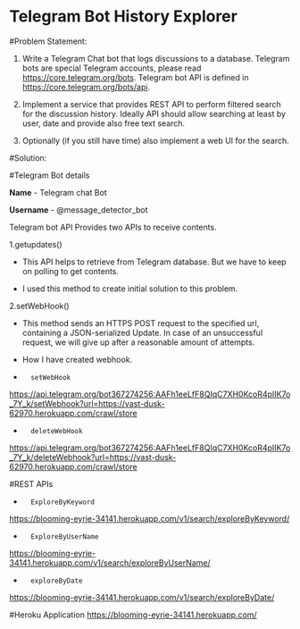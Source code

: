 # Telegram Bot History Explorer

#Problem Statement:
1. Write a Telegram Chat bot that logs discussions to a database. Telegram bots are special Telegram accounts, please read https://core.telegram.org/bots. Telegram bot API is defined in https://core.telegram.org/bots/api.

2. Implement a service that provides REST API to perform filtered search for the discussion history. Ideally API should allow searching at least by user, date and provide also free text search.

3. Optionally (if you still have time) also implement a web UI for the search.

#Solution:

#Telegram Bot details

**Name** - Telegram chat Bot

**Username** - @message_detector_bot

Telegram bot API Provides two APIs to receive contents.

1.getupdates()
  - This API helps to retrieve from Telegram database. But we have to keep on polling to get contents.
  
  - I used this method to create initial solution to this problem.
  
2.setWebHook()
-  This method sends an HTTPS POST request to the specified url, containing a JSON-serialized Update. In case of an unsuccessful request, we will give up after a reasonable amount of attempts.

-  How I have created webhook.
-       setWebHook
https://api.telegram.org/bot367274256:AAFh1eeLfF8QIqC7XH0KcoR4pIIK7o_7Y_k/setWebhook?url=https://vast-dusk-62970.herokuapp.com/crawl/store

-       deleteWebHook
https://api.telegram.org/bot367274256:AAFh1eeLfF8QIqC7XH0KcoR4pIIK7o_7Y_k/deleteWebhook?url=https://vast-dusk-62970.herokuapp.com/crawl/store

#REST APIs

-       ExploreByKeyword 
https://blooming-eyrie-34141.herokuapp.com/v1/search/exploreByKeyword/

-       ExploreByUserName 
https://blooming-eyrie-34141.herokuapp.com/v1/search/exploreByUserName/

-       exploreByDate

https://blooming-eyrie-34141.herokuapp.com/v1/search/exploreByDate/

#Heroku Application 
https://blooming-eyrie-34141.herokuapp.com/
